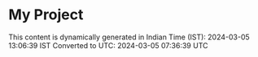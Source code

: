 # My Project

This content is dynamically generated in Indian Time (IST): 2024-03-05 13:06:39 IST
Converted to UTC: 2024-03-05 07:36:39 UTC
